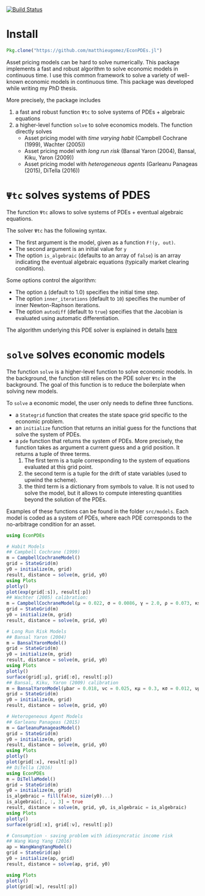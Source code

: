 [![Build Status](https://travis-ci.org/matthieugomez/EconPDEs.jl.svg?branch=master)](https://travis-ci.org/matthieugomez/EconPDEs.jl)

# Install
```julia
Pkg.clone("https://github.com/matthieugomez/EconPDEs.jl")
```

Asset pricing models can be hard to solve numerically. This package implements a fast and robust algorithm to solve economic models in continuous time. I use this common framework to solve a variety of well-known economic models in continuous time. This package was developed while writing my PhD thesis.



More precisely, the package includes 
1. a fast and robust function `Ψtc` to solve systems of PDEs + algebraic equations
2. a higher-level function `solve` to solve  economics models. The function directly solves
	- Asset pricing model with *time varying habit* (Campbell Cochrane (1999), Wachter (2005))
	- Asset pricing model with *long run risk* (Bansal Yaron (2004), Bansal, Kiku, Yaron (2009))
	- Asset pricing model with *heterogeneous agents* (Garleanu Panageas (2015), DiTella (2016))


# `Ψtc` solves systems of PDES
The function `Ψtc` allows to solve systems of PDEs + eventual algebraic equations.

 The solver `Ψtc` has the following syntax. 
 - The first argument is the model, given as a function `F!(y, out)`.
 - The second argument is an initial value for `y`
 - The option `is_algebraic` (defaults to an array of `false`) is an array indicating the eventual algebraic equations (typically market clearing conditions).

 Some options control the algorithm:
 - The option `Δ` (default to 1.0) specifies the initial time step. 
 - The option `inner_iterations` (default to `10`) specifies the number of inner Newton-Raphson iterations. 
 - The option `autodiff` (default to `true`) specifies that the Jacobian is evaluated using automatic differentiation.

 The algorithm underlying this PDE solver is explained in details [here](https://github.com/matthieugomez/EconPDEs.jl/blob/master/src/details.pdf)


# `solve` solves  economic models

The function `solve` is a higher-level function to solve economic models. In the background, the function still relies on the PDE solver `Ψtc` in the background. The goal of this function is to reduce the boilerplate when solving new models.

To `solve` a economic model, the user only needs to define three functions.
- a `Stategrid` function that creates the state space grid specific to the economic problem.
- an `initialize` function that returns an initial guess for the functions that solve the system of PDEs.
- a `pde` function that returns the system of PDEs. More precisely, the function takes as argument a current guess and a grid position. It returns  a tuple of three terms.
	1. The first term is a tuple corresponding to the system of equations evaluated at this grid point.
	2. the second term is a tuple for the drift of state variables (used to upwind the scheme).
	3. the third term is a dictionary from symbols to value. It is not used to solve the model, but it allows to compute interesting quantities beyond the solution of the PDEs.

Examples of these functions can be found in the folder `src/models`. 	Each model is coded as a system of PDEs, where each PDE corresponds to the no-arbitrage condition for an asset.

```julia
using EconPDEs 

# Habit Models
## Campbell Cochrane (1999)
m = CampbellCochraneModel()
grid = StateGrid(m)
y0 = initialize(m, grid)
result, distance = solve(m, grid, y0)
using Plots
plotly()
plot(exp(grid[:s]), result[:p])
## Wachter (2005) calibration:
m = CampbellCochraneModel(μ = 0.022, σ = 0.0086, γ = 2.0, ρ = 0.073, κs = 0.116, b = 0.011 * 4)
grid = StateGrid(m)
y0 = initialize(m, grid)
result, distance = solve(m, grid, y0)

# Long Run Risk Models
## Bansal Yaron (2004)
m = BansalYaronModel()
grid = StateGrid(m)
y0 = initialize(m, grid)
result, distance = solve(m, grid, y0)
using Plots
plotly()
surface(grid[:μ], grid[:σ], result[:p])
## Bansal, Kiku, Yaron (2009) calibration
m = BansalYaronModel(μbar = 0.018, νc = 0.025, κμ = 0.3, κσ = 0.012, νμ = 0.0114, νσ = 0.189, ρ = 0.0132, γ = 7.5, ψ = 1.5)
grid = StateGrid(m)
y0 = initialize(m, grid)
result, distance = solve(m, grid, y0)

# Heterogeneous Agent Models
## Garleanu Panageas (2015)
m = GarleanuPanageasModel()
grid = StateGrid(m)
y0 = initialize(m, grid)
result, distance = solve(m, grid, y0)
using Plots
plotly()
plot(grid[:x], result[:p])
## DiTella (2016)
using EconPDEs
m = DiTellaModel()
grid = StateGrid(m)
y0 = initialize(m, grid)
is_algebraic = fill(false, size(y0)...)
is_algebraic[:, :, 3] = true
result, distance = solve(m, grid, y0, is_algebraic = is_algebraic)
using Plots
plotly()
surface(grid[:x], grid[:ν], result[:p])

# Consumption - saving problem with idiosyncratic income risk
## Wang Wang Yang (2016)
ap = WangWangYangModel()
grid = StateGrid(ap)
y0 = initialize(ap, grid)
result, distance = solve(ap, grid, y0)

using Plots
plotly()
plot(grid[:w], result[:p])
```

